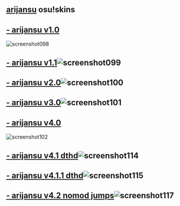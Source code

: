 ## [arijansu](https://old.ppy.sh/u/arijansu) osu!skins
## [**- arijansu v1.0**](https://github.com/arijanus/arijansuosuskins/raw/main/-%20arijansu%20v1.0.osk)
![screenshot098](https://user-images.githubusercontent.com/84270330/120185576-10ff3b80-c21b-11eb-9548-d529b06e8eeb.jpg)
## [**- arijansu v1.1**](https://github.com/arijanus/arijansuosuskins/raw/main/-%20arijansu%20v1.1.osk)![screenshot099](https://user-images.githubusercontent.com/84270330/120186379-1ad56e80-c21c-11eb-9651-b4a6babd4056.jpg)
## [**- arijansu v2.0**](https://github.com/arijanus/arijansuosuskins/raw/main/-%20arijansu%20v2.0.osk)![screenshot100](https://user-images.githubusercontent.com/84270330/120186928-d3031700-c21c-11eb-8072-1d9c241d2ea1.jpg)
## [**- arijansu v3.0**](https://github.com/arijanus/arijansuosuskins/raw/main/-%20arijansu%20v3.0.osk)![screenshot101](https://user-images.githubusercontent.com/84270330/120187397-663c4c80-c21d-11eb-956f-c5d2fd64a3d1.jpg)
## [**- arijansu v4.0**](https://github.com/arijanus/arijansu_osu_skins/raw/main/-%20arijansu%20v4.0.osk)
![screenshot102](https://user-images.githubusercontent.com/84270330/120230919-fc419880-c258-11eb-983b-094642320a90.jpg)
## [**- arijansu v4.1 dthd**](https://github.com/arijanus/arijansu_osu_skins/raw/main/-%20arijansu%20v4.1%20%2BDTHD.osk)![screenshot114](https://user-images.githubusercontent.com/84270330/120231403-0617cb80-c25a-11eb-9569-76172d18b4a5.jpg)
## [**- arijansu v4.1.1 dthd**](https://github.com/arijanus/arijansu_osu_skins/raw/main/-%20arijansu%20v4.1.1%20%2BDTHD.osk)![screenshot115](https://user-images.githubusercontent.com/84270330/120231497-319ab600-c25a-11eb-9774-6c1180f59edf.jpg)
## [**- arijansu v4.2 nomod jumps**](https://github.com/arijanus/arijansu_osu_skins/raw/main/-%20arijansu%20v4.2%20nomod%20jumps.osk)![screenshot117](https://user-images.githubusercontent.com/84270330/120231598-6575db80-c25a-11eb-8049-da133f1e4fc9.jpg)
